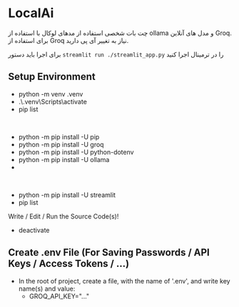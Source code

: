 # LocalAi

چت بات شخصی استفاده از مدهای لوکال با استفاده از ollama و مدل های آنلاین Groq. برای استفاده از Groq نیاز به تغییر آی پی دارید.

برای اجرا باید دستور `streamlit run ./streamlit_app.py` را در ترمینال اجرا کنید
## Setup Environment

- python -m venv .venv
- .\\.venv\Scripts\activate
- pip list

<br>

- python -m pip install -U pip
- python -m pip install -U groq
- python -m pip install -U python-dotenv
- python -m pip install -U ollama
- 
<br>

- python -m pip install -U streamlit
- pip list

Write / Edit / Run the Source Code(s)!

- deactivate

## Create .env File (For Saving Passwords / API Keys / Access Tokens / ...)

- In the root of project, create a file, with the name of '.env', and write key name(s) and value:
    - GROQ_API_KEY="..."
